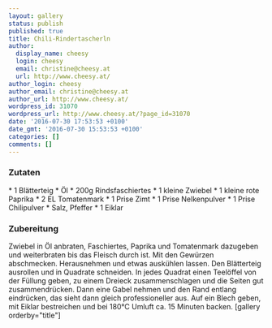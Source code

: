 ```yaml
---
layout: gallery
status: publish
published: true
title: Chili-Rindertascherln
author:
  display_name: cheesy
  login: cheesy
  email: christine@cheesy.at
  url: http://www.cheesy.at/
author_login: cheesy
author_email: christine@cheesy.at
author_url: http://www.cheesy.at/
wordpress_id: 31070
wordpress_url: http://www.cheesy.at/?page_id=31070
date: '2016-07-30 17:53:53 +0100'
date_gmt: '2016-07-30 15:53:53 +0100'
categories: []
comments: []
---
```

### Zutaten
\* 1 Blätterteig
\* Öl
\* 200g Rindsfaschiertes
\* 1 kleine Zwiebel
\* 1 kleine rote Paprika
\* 2 EL Tomatenmark
\* 1 Prise Zimt
\* 1 Prise Nelkenpulver
\* 1 Prise Chilipulver
\* Salz, Pfeffer
\* 1 Eiklar
### Zubereitung
Zwiebel in Öl anbraten, Faschiertes, Paprika und Tomatenmark dazugeben und weiterbraten bis das Fleisch durch ist. Mit den Gewürzen abschmecken. Herausnehmen und etwas auskühlen lassen. Den Blätterteig ausrollen und in Quadrate schneiden. In jedes Quadrat einen Teelöffel von der Füllung geben, zu einem Dreieck zusammenschlagen und die Seiten gut zusammendrücken. Dann eine Gabel nehmen und den Rand entlang eindrücken, das sieht dann gleich professioneller aus. Auf ein Blech geben, mit Eiklar bestreichen und bei 180°C Umluft ca. 15 Minuten backen.
[gallery orderby="title"]
